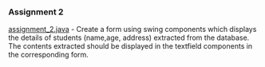 ### Assignment 2

[assignment_2.java](https://github.com/akkupy/JavaS3/blob/master/Java_Assignment/Assignment_2/assignment_2.java) - Create a form using swing components which displays the details of students (name,age, address) extracted from the database. The contents extracted should be displayed in the textfield components in the corresponding form.

```

```  


